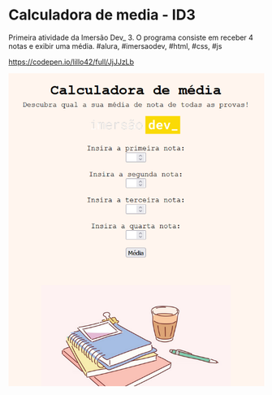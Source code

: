 # Calculadora de media - ID3
Primeira atividade da Imersão Dev_ 3. 
O programa consiste em receber 4 notas e exibir uma média.
#alura, #imersaodev, #html, #css, #js

https://codepen.io/lillo42/full/JjJJzLb

![imagem](https://raw.githubusercontent.com/Lillow/ImersaoDev_3_Alura/main/1.CalculadoraDeMedia/imagem.png)
